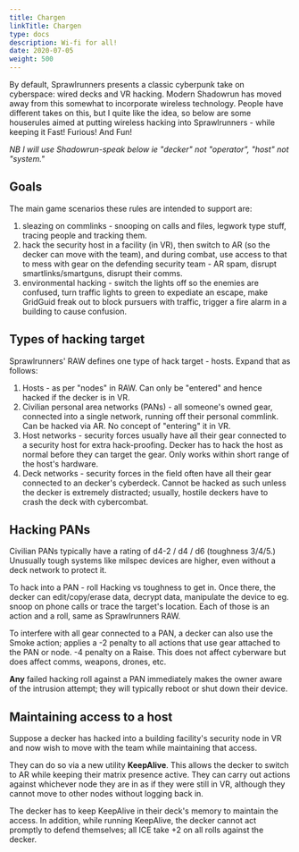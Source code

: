 ```yaml
---
title: Chargen
linkTitle: Chargen
type: docs
description: Wi-fi for all!
date: 2020-07-05
weight: 500
---
```


By default, Sprawlrunners presents a classic cyberpunk take on cyberspace: wired decks and VR hacking. Modern Shadowrun has moved away from this somewhat to incorporate wireless technology. People have different takes on this, but I quite like the idea, so below are some houserules aimed at putting wireless hacking into Sprawlrunners - while keeping it Fast! Furious! And Fun!

*NB I will use Shadowrun-speak below ie "decker" not "operator", "host" not "system."*

## Goals

The main game scenarios these rules are intended to support are: 

1. sleazing on commlinks - snooping on calls and files, legwork type stuff, tracing people and tracking them.
2. hack the security host in a facility (in VR), then switch to AR (so the decker can move with the team), and during combat, use access to that to mess with gear on the defending security team - AR spam, disrupt smartlinks/smartguns, disrupt their comms.
3. environmental hacking - switch the lights off so the enemies are confused, turn traffic lights to green to expediate an escape, make GridGuid freak out to block pursuers with traffic, trigger a fire alarm in a building to cause confusion.

## Types of hacking target

Sprawlrunners' RAW defines one type of hack target - hosts. Expand that as follows:

1. Hosts - as per "nodes" in RAW. Can only be "entered" and hence hacked if the decker is in VR.
2. Civilian personal area networks (PANs) - all someone's owned gear, connected into a single network, running off their personal commlink. Can be hacked via AR. No concept of "entering" it in VR.
3. Host networks - security forces usually have all their gear connected to a security host for extra hack-proofing. Decker has to hack the host as normal before they can target the gear. Only works within short range of the host's hardware.
4. Deck networks - security forces in the field often have all their gear connected to an decker's cyberdeck. Cannot be hacked as such unless the decker is extremely distracted; usually, hostile deckers have to crash the deck with cybercombat.

## Hacking PANs

Civilian PANs typically have a rating of d4-2 / d4 / d6 (toughness 3/4/5.) Unusually tough systems like milspec devices are higher, even without a deck network to protect it.

To hack into a PAN - roll Hacking vs toughness to get in. Once there, the decker can edit/copy/erase data, decrypt data, manipulate the device to eg. snoop on phone calls or trace the target's location. Each of those is an action and a roll, same as Sprawlrunners RAW.

To interfere with all gear connected to a PAN, a decker can also use the Smoke action; applies a -2 penalty to all actions that use gear attached to the PAN or node. -4 penalty on a Raise. This does not affect cyberware but does affect comms, weapons, drones, etc.

**Any** failed hacking roll against a PAN immediately makes the owner aware of the intrusion attempt; they will typically reboot or shut down their device.

## Maintaining access to a host

Suppose a decker has hacked into a building facility's security node in VR and now wish to move with the team while maintaining that access.

They can do so via a new utility **KeepAlive**. This allows the decker to switch to AR while keeping their matrix presence active. They can carry out actions against whichever node they are in as if they were still in VR, although they cannot move to other nodes without logging back in.

The decker has to keep KeepAlive in their deck's memory to maintain the access. In addition, while running KeepAlive, the decker cannot act promptly to defend themselves; all ICE take +2 on all rolls against the decker.

